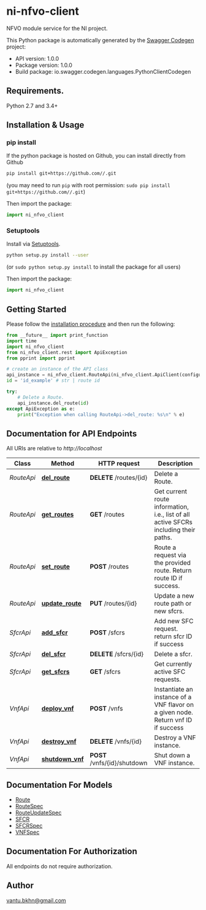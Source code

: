 # ni-nfvo-client
NFVO module service for the NI project.

This Python package is automatically generated by the [Swagger Codegen](https://github.com/swagger-api/swagger-codegen) project:

- API version: 1.0.0
- Package version: 1.0.0
- Build package: io.swagger.codegen.languages.PythonClientCodegen

## Requirements.

Python 2.7 and 3.4+

## Installation & Usage
### pip install

If the python package is hosted on Github, you can install directly from Github

```sh
pip install git+https://github.com//.git
```
(you may need to run `pip` with root permission: `sudo pip install git+https://github.com//.git`)

Then import the package:
```python
import ni_nfvo_client 
```

### Setuptools

Install via [Setuptools](http://pypi.python.org/pypi/setuptools).

```sh
python setup.py install --user
```
(or `sudo python setup.py install` to install the package for all users)

Then import the package:
```python
import ni_nfvo_client
```

## Getting Started

Please follow the [installation procedure](#installation--usage) and then run the following:

```python
from __future__ import print_function
import time
import ni_nfvo_client
from ni_nfvo_client.rest import ApiException
from pprint import pprint

# create an instance of the API class
api_instance = ni_nfvo_client.RouteApi(ni_nfvo_client.ApiClient(configuration))
id = 'id_example' # str | route id

try:
    # Delete a Route.
    api_instance.del_route(id)
except ApiException as e:
    print("Exception when calling RouteApi->del_route: %s\n" % e)

```

## Documentation for API Endpoints

All URIs are relative to *http://localhost*

Class | Method | HTTP request | Description
------------ | ------------- | ------------- | -------------
*RouteApi* | [**del_route**](docs/RouteApi.md#del_route) | **DELETE** /routes/{id} | Delete a Route.
*RouteApi* | [**get_routes**](docs/RouteApi.md#get_routes) | **GET** /routes | Get current route information, i.e., list of all active SFCRs including their paths.
*RouteApi* | [**set_route**](docs/RouteApi.md#set_route) | **POST** /routes | Route a request via the provided route. Return route ID if success.
*RouteApi* | [**update_route**](docs/RouteApi.md#update_route) | **PUT** /routes/{id} | Update a new route path or new sfcrs.
*SfcrApi* | [**add_sfcr**](docs/SfcrApi.md#add_sfcr) | **POST** /sfcrs | Add new SFC request. return sfcr ID if success
*SfcrApi* | [**del_sfcr**](docs/SfcrApi.md#del_sfcr) | **DELETE** /sfcrs/{id} | Delete a sfcr.
*SfcrApi* | [**get_sfcrs**](docs/SfcrApi.md#get_sfcrs) | **GET** /sfcrs | Get currently active SFC requests.
*VnfApi* | [**deploy_vnf**](docs/VnfApi.md#deploy_vnf) | **POST** /vnfs | Instantiate an instance of a VNF flavor on a given node. Return vnf ID if success
*VnfApi* | [**destroy_vnf**](docs/VnfApi.md#destroy_vnf) | **DELETE** /vnfs/{id} | Destroy a VNF instance.
*VnfApi* | [**shutdown_vnf**](docs/VnfApi.md#shutdown_vnf) | **POST** /vnfs/{id}/shutdown | Shut down a VNF instance.


## Documentation For Models

 - [Route](docs/Route.md)
 - [RouteSpec](docs/RouteSpec.md)
 - [RouteUpdateSpec](docs/RouteUpdateSpec.md)
 - [SFCR](docs/SFCR.md)
 - [SFCRSpec](docs/SFCRSpec.md)
 - [VNFSpec](docs/VNFSpec.md)


## Documentation For Authorization

 All endpoints do not require authorization.


## Author

vantu.bkhn@gmail.com

